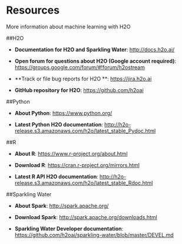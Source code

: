 # Resources

More information about machine learning with H2O

##H2O

- **Documentation for H2O and Sparkling Water**: http://docs.h2o.ai/

- **Open forum for questions about H2O (Google account required)**: https://groups.google.com/forum/#!forum/h2ostream
- **Track or file bug reports for H2O **: https://jira.h2o.ai

- **GitHub repository for H2O**: https://github.com/h2oai



##Python

- **About Python**: https://www.python.org/

- **Latest Python H2O documentation**: http://h2o-release.s3.amazonaws.com/h2o/latest_stable_Pydoc.html


##R

- **About R**: https://www.r-project.org/about.html

- **Download R**: https://cran.r-project.org/mirrors.html

- **Latest R API H2O documentation**: http://h2o-release.s3.amazonaws.com/h2o/latest_stable_Rdoc.html 

##Sparkling Water

- **About Spark**: http://spark.apache.org/

- **Download Spark**: http://spark.apache.org/downloads.html

- **Sparkling Water Developer documentation**: https://github.com/h2oai/sparkling-water/blob/master/DEVEL.md
